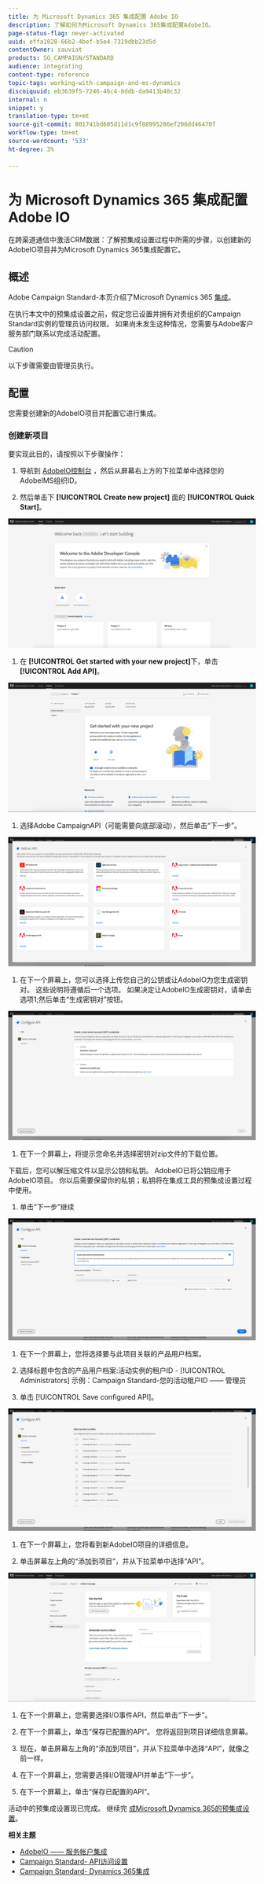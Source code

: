 ```yaml
---
title: 为 Microsoft Dynamics 365 集成配置 Adobe IO
description: 了解如何为Microsoft Dynamics 365集成配置AdobeIO。
page-status-flag: never-activated
uuid: effa1028-66b2-4bef-b5e4-7319dbb23d5d
contentOwner: sauviat
products: SG_CAMPAIGN/STANDARD
audience: integrating
content-type: reference
topic-tags: working-with-campaign-and-ms-dynamics
discoiquuid: eb3639f5-7246-46c4-8ddb-da9413b40c32
internal: n
snippet: y
translation-type: tm+mt
source-git-commit: 801741bd605d11d1c9f88995286ef206dd46470f
workflow-type: tm+mt
source-wordcount: '533'
ht-degree: 3%

---
```



# 为 Microsoft Dynamics 365 集成配置 Adobe IO

在跨渠道通信中激活CRM数据：了解预集成设置过程中所需的步骤，以创建新的AdobeIO项目并为Microsoft Dynamics 365集成配置它。

## 概述

Adobe Campaign Standard-本页介绍了Microsoft Dynamics 365 [集成](../../integrating/using/working-with-campaign-standard-and-microsoft-dynamics-365.md)。

在执行本文中的预集成设置之前，假定您已设置并拥有对贵组织的Campaign Standard实例的管理员访问权限。  如果尚未发生这种情况，您需要与Adobe客户服务部门联系以完成活动配置。

>[!CAUTION]
>
>以下步骤需要由管理员执行。

## 配置

您需要创建新的AdobeIO项目并配置它进行集成。

### 创建新项目

要实现此目的，请按照以下步骤操作：

1. 导航到 [AdobeIO控制台](https://console.adobe.io/home#) ，然后从屏幕右上方的下拉菜单中选择您的AdobeIMS组织ID。

1. 然后单击下 **[!UICONTROL Create new project]** 面的 **[!UICONTROL Quick Start]**。

![](assets/adobeIO1.png)

1. 在 **[!UICONTROL Get started with your new project]**&#x200B;下，单击 **[!UICONTROL Add API]**。

![](assets/adobeIO2.png)

1. 选择Adobe CampaignAPI（可能需要向底部滚动），然后单击“下一步”。

![](assets/adobeIO3.png)

1. 在下一个屏幕上，您可以选择上传您自己的公钥或让AdobeIO为您生成密钥对。 这些说明将遵循后一个选项。 如果决定让AdobeIO生成密钥对，请单击选项1;然后单击“生成密钥对”按钮。

![](assets/adobeIO4.png)

1. 在下一个屏幕上，将提示您命名并选择密钥对zip文件的下载位置。

下载后，您可以解压缩文件以显示公钥和私钥。 AdobeIO已将公钥应用于AdobeIO项目。 你以后需要保留你的私钥；私钥将在集成工具的预集成设置过程中使用。

1. 单击“下一步”继续

![](assets/adobeIO5.png)

1. 在下一个屏幕上，您将选择要与此项目关联的产品用户档案。

1. 选择标题中包含的产品用户档案:活动实例的租户ID - [!UICONTROL Administrators] 示例：Campaign Standard-您的活动租户ID —— 管理员

1. 单击 [!UICONTROL Save configured API]。

![](assets/adobeIO6.png)

1. 在下一个屏幕上，您将看到新AdobeIO项目的详细信息。

1. 单击屏幕左上角的“添加到项目”，并从下拉菜单中选择“API”。

![](assets/adobeIO7.png)

1. 在下一个屏幕上，您需要选择I/O事件API，然后单击“下一步”。

1. 在下一个屏幕上，单击“保存已配置的API”。  您将返回到项目详细信息屏幕。

1. 现在，单击屏幕左上角的“添加到项目”，并从下拉菜单中选择“API”，就像之前一样。

1. 在下一个屏幕上，您需要选择I/O管理API并单击“下一步”。

1. 在下一个屏幕上，单击“保存已配置的API”。

活动中的预集成设置现已完成。  继续完 [成Microsoft Dynamics 365的预集成设置](../../integrating/using/configure-microsoft-dynamics-365-for-campaign-integration.md)。

**相关主题**

* [AdobeIO —— 服务帐户集成](https://www.adobe.io/authentication/auth-methods.html#!AdobeDocs/adobeio-auth/master/AuthenticationOverview/ServiceAccountIntegration.md)
* [Campaign Standard- API访问设置](https://docs.campaign.adobe.com/doc/standard/en/api/ACS_API.html#setting-up-api-access)
* [Campaign Standard- Dynamics 365集成](../../integrating/using/configure-microsoft-dynamics-365-for-campaign-integration.md)